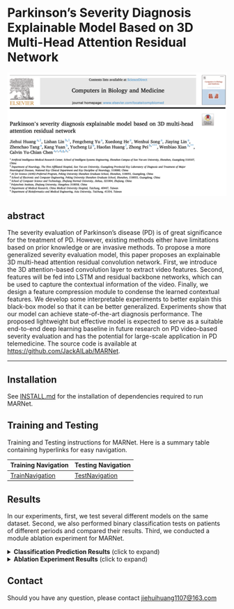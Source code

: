 # Parkinson’s Severity Diagnosis Explainable Model Based on 3D Multi-Head Attention Residual Network

![](./assets/1.png)

## abstract

The severity evaluation of Parkinson’s disease (PD) is of great significance for the treatment of PD. However,
existing methods either have limitations based on prior knowledge or are invasive methods. To propose a more
generalized severity evaluation model, this paper proposes an explainable 3D multi-head attention residual
convolution network. First, we introduce the 3D attention-based convolution layer to extract video features.
Second, features will be fed into LSTM and residual backbone networks, which can be used to capture the
contextual information of the video. Finally, we design a feature compression module to condense the learned
contextual features. We develop some interpretable experiments to better explain this black-box model so that it
can be better generalized. Experiments show that our model can achieve state-of-the-art diagnosis performance.
The proposed lightweight but effective model is expected to serve as a suitable end-to-end deep learning baseline
in future research on PD video-based severity evaluation and has the potential for large-scale application in PD
telemedicine. The source code is available at https://github.com/JackAILab/MARNet.

***

## Installation

See [INSTALL.md](INSTALL.md) for the installation of dependencies required to run MARNet.

## Training and Testing

Training and Testing instructions for MARNet. Here is a summary table containing hyperlinks for easy navigation.

| Training Navigation                   | Testing Navigation                  |
| ------------------------------------- | ----------------------------------- |
| [TrainNavigation](TrainNavigation.md) | [TestNavigation](TestNavigation.md) |


## Results

In our experiments, first, we test several different models on the same dataset. Second, we also performed binary classification tests on patients of different periods and compared their results. Third, we conducted a module ablation experiment for MARNet.

<details>
<summary><strong>Classification Prediction Results</strong> (click to expand) </summary>


 <center><img src="figures/img1.png" style="zoom: 33%;" />
</details>


<details>
<summary><strong>Ablation Experiment Results</strong> (click to expand) </summary>


 <center><img src="figures/img2.png" style="zoom: 50%;" />
</details>

## Contact

Should you have any question, please contact jiehuihuang1107@163.com

